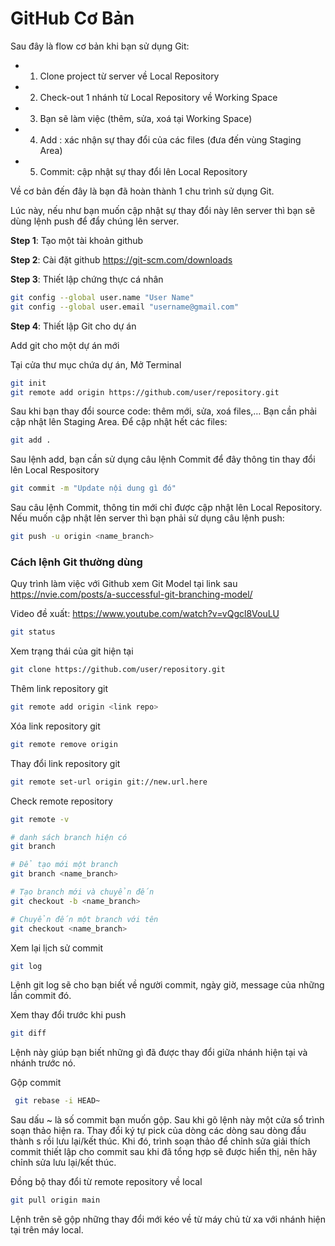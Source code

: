 # GitHub Cơ Bản

Sau đây là flow cơ bản khi bạn sử dụng Git:

- 1. Clone project từ server về Local Repository

- 2. Check-out 1 nhánh từ Local Repository về Working Space

- 3. Bạn sẽ làm việc (thêm, sửa, xoá tại Working Space)

- 4. Add : xác nhận sự thay đổi của các files (đưa đến vùng Staging Area)

- 5. Commit: cập nhật sự thay đổi lên Local Repository

Về cơ bản đến đây là bạn đã hoàn thành 1 chu trình sử dụng Git.

Lúc này, nếu như bạn muốn cập nhật sự thay đổi này lên server thì bạn sẽ dùng lệnh push để đẩy chúng lên server.

**Step 1**: Tạo một tài khoản github

**Step 2**: Cài đặt github <https://git-scm.com/downloads>

**Step 3**: Thiết lập chứng thực cá nhân

```bash
git config --global user.name "User Name"
git config --global user.email "username@gmail.com"
```

**Step 4**: Thiết lập Git cho dự án

Add git cho một dự án mới

Tại cửa thư mục chứa dự án, Mở Terminal

```bash
git init
git remote add origin https://github.com/user/repository.git
```


Sau khi bạn thay đổi source code: thêm mới, sửa, xoá files,… Bạn cần phải cập nhật lên Staging Area. Để cập nhật hết các files:

```bash
git add .
```

Sau lệnh add, bạn cần sử dụng câu lệnh Commit để đây thông tin thay đổi lên Local Respository

```bash
git commit -m "Update nội dung gì đó"
```

Sau câu lệnh Commit, thông tin mới chỉ được cập nhật lên Local Repository. Nếu muốn cập nhật lên server thì bạn phải sử dụng câu lệnh push:

```bash
git push -u origin <name_branch>
```



### Cách lệnh Git thường dùng

Quy trình làm việc với Github xem Git Model tại link sau <https://nvie.com/posts/a-successful-git-branching-model/>

Video đề xuất: <https://www.youtube.com/watch?v=vQgcl8VouLU>


```bash
git status 
```
Xem trạng thái của git hiện tại

```bash
git clone https://github.com/user/repository.git

```

Thêm link repository git

```bash
git remote add origin <link repo>
```

Xóa link repository git

```bash
git remote remove origin
```

Thay đổi link repository git

```bash
git remote set-url origin git://new.url.here
```

Check remote repository

```bash
git remote -v
```

```bash
# danh sách branch hiện có
git branch

# Để tạo mới một branch
git branch <name_branch>

# Tạo branch mới và chuyển đến
git checkout -b <name_branch>

# Chuyển đến một branch với tên
git checkout <name_branch>  

```

Xem lại lịch sử commit

```bash
git log
```

Lệnh git log sẽ cho bạn biết về người commit, ngày giờ, message của những lần commit đó.

Xem thay đổi trước khi push

```bash
git diff
```

Lệnh này giúp bạn biết những gì đã được thay đổi giữa nhánh hiện tại và nhánh trước nó.

Gộp commit

```bash
 git rebase -i HEAD~
```

Sau dấu ~ là số commit bạn muốn gộp. Sau khi gõ lệnh này một cửa sổ trình soạn thảo hiện ra. Thay đổi ký tự pick của dòng các dòng sau dòng đầu thành s rồi lưu lại/kết thúc. Khi đó, trình soạn thảo để chỉnh sửa giải thích commit thiết lập cho commit sau khi đã tổng hợp sẽ được hiển thị, nên hãy chỉnh sửa lưu lại/kết thúc.


Đồng bộ thay đổi từ remote repository về local

```bash
git pull origin main
```

Lệnh trên sẽ gộp những thay đổi mới kéo về từ máy chủ từ xa với nhánh hiện tại trên máy local.
